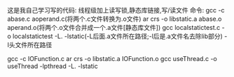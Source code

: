 

这是我自己学习写的代码: 线程级加上读写锁,静态库链接,写/读文件 命令: gcc -c abase.c aoperand.c(将两个.c文件转换为.o文件) ar crs -o libstatic.a abase.o aperand.o(将两个.o文件合并成一个.a文件[静态库文件]) gcc localstatictest.c -o localstatictest -L. -lstatic(-L后面.a文件所在路径;-l后是.a文件名去除lib部分) -I头文件所在路径

gcc -c IOFunction.c ar crs -o libstatic.a IOFunction.o gcc useThread.c -o useThread -lpthread -L. -lstatic

